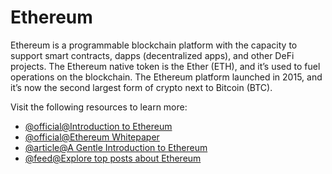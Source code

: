 # Ethereum

Ethereum is a programmable blockchain platform with the capacity to support smart contracts, dapps (decentralized apps), and other DeFi projects. The Ethereum native token is the Ether (ETH), and it’s used to fuel operations on the blockchain. The Ethereum platform launched in 2015, and it’s now the second largest form of crypto next to Bitcoin (BTC).

Visit the following resources to learn more:

- [@official@Introduction to Ethereum](https://ethereum.org/en/developers/docs/intro-to-ethereum/)
- [@official@Ethereum Whitepaper](https://ethereum.org/en/whitepaper/)
- [@article@A Gentle Introduction to Ethereum](https://bitsonblocks.net/2016/10/02/gentle-introduction-ethereum/)
- [@feed@Explore top posts about Ethereum](https://app.daily.dev/tags/ethereum?ref=roadmapsh)
